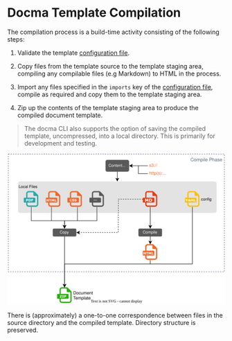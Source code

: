 # Docma Template Compilation

The compilation process is a build-time activity consisting of the following steps:

1.  Validate the template [configuration file](03-document-templates.md#template-configuration-file).

2.  Copy files from the template source to the template staging area,
    compiling any compilable files (e.g Markdown) to HTML in the process.

3.  Import any files specified in the `imports` key of the
    [configuration file](03-document-templates.md#template-configuration-file), compile as required and
    copy them to the template staging area.

4.  Zip up the contents of the template staging area to produce the compiled
    document template.

>   The docma CLI also supports the option of saving the compiled template,
    uncompressed, into a local directory. This is primarily for development and
    testing.

![](img/compile-phase.svg)

There is (approximately) a one-to-one correspondence between files
in the source directory and the compiled template. Directory structure is
preserved.


